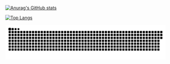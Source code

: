 [![Anurag's GitHub stats](https://github-readme-stats.vercel.app/api?username=eebbuunn&include_all_commits=true&show_icons=true&theme=gruvbox)](https://github.com/anuraghazra/github-readme-stats)

[![Top Langs](https://github-readme-stats.vercel.app/api/top-langs/?username=eebbuunn&layout=compact&theme=gruvbox)](https://github.com/anuraghazra/github-readme-stats)

<picture>
  <source media="(prefers-color-scheme: dark)" src="https://raw.githubusercontent.com/eebbuunn/eebbuunn/output/github-contribution-grid-snake-dark.svg">
  <source media="(prefers-color-scheme: light)" src="https://raw.githubusercontent.com/eebbuunn/eebbuunn/output/github-contribution-grid-snake.svg">
  <img alt="github contribution grid snake animation" src="https://raw.githubusercontent.com/eebbuunn/eebbuunn/output/github-contribution-grid-snake.svg">
</picture>
